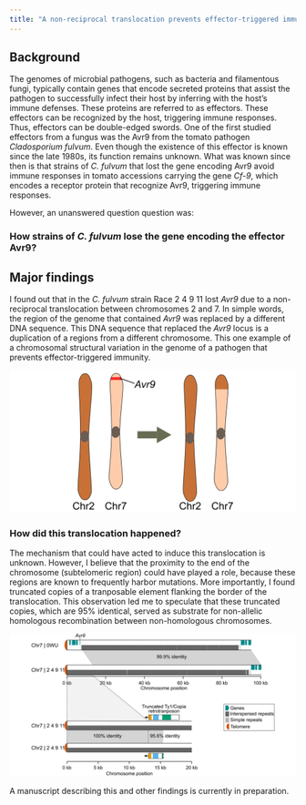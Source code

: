 ```yaml
---
title: "A non-reciprocal translocation prevents effector-triggered immunity"
---
```



## Background
The genomes of microbial pathogens, such as bacteria and filamentous fungi, typically contain genes that encode secreted proteins that assist the pathogen to successfully infect their host by inferring with the host’s immune defenses. These proteins are referred to as effectors. These effectors can be recognized by the host, triggering immune responses. Thus, effectors can be double-edged swords. One of the first studied effectors from a fungus was the Avr9 from the tomato pathogen *Cladosporium fulvum*. Even though the existence of this effector is known since the late 1980s, its function remains unknown. What was known since then is that strains of *C. fulvum* that lost the gene encoding Avr9 avoid immune responses in tomato accessions carrying the gene *Cf-9*, which encodes a receptor protein that recognize Avr9, triggering immune responses.

However, an unanswered question question was:

### How strains of *C. fulvum* lose the gene encoding the effector Avr9?


## Major findings
I found out that in the *C. fulvum* strain Race 2 4 9 11 lost *Avr9* due to a non-reciprocal translocation between chromosomes 2 and 7. In simple words, the region of the genome that contained *Avr9* was replaced by a different DNA sequence. This DNA sequence that replaced the *Avr9* locus is a duplication of a regions from a different chromosome. This one example of a chromosomal structural variation in the genome of a pathogen that prevents effector-triggered immunity.

![text](images/nonredicprocal_translocation.png "Translocation")


### How did this translocation happened?

The mechanism that could have acted to induce this translocation is unknown. However, I believe that the proximity to the end of the chromosome (subtelomeric region) could have played a role, because these regions are known to frequently harbor mutations. More importantly, I found truncated copies of a tranposable element flanking the border of the translocation. This observation led me to speculate that these truncated copies, which are 95% identical, served as substrate for non-allelic homologous recombination between non-homologous chromosomes.


![text](images/avr9_loci.png "avr9")

A manuscript describing this and other findings is currently in preparation.